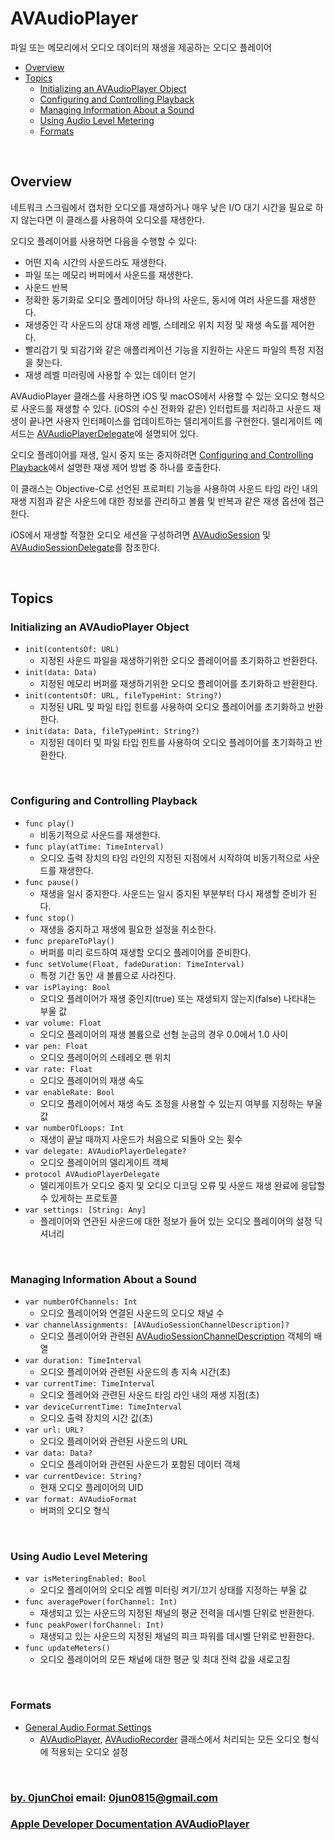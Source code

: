 # AVAudioPlayer
파일 또는 메모리에서 오디오 데이터의 재생을 제공하는 오디오 플레이어


* [Overview](#overview)
* [Topics](#topics)
    * [Initializing an AVAudioPlayer Object](#initializing-an-avaudioplayer-object)
    * [Configuring and Controlling Playback](#configuring-and-controlling-playback)
    * [Managing Information About a Sound](#managing-information-about-a-sound)
    * [Using Audio Level Metering](#using-audio-level-metering)
    * [Formats](#formats)


&nbsp;      
## Overview
네트워크 스크림에서 캡처한 오디오를 재생하거나 매우 낮은 I/O 대기 시간을 필요로 하지 않는다면 이 클래스를 사용하여 오디오를 재생한다.


오디오 플레이어를 사용하면 다음을 수행할 수 있다:
* 어떤 지속 시간의 사운드라도 재생한다.
* 파일 또는 메모리 버퍼에서 사운드를 재생한다.
* 사운드 반복
* 정확한 동기화로 오디오 플레이어당 하나의 사운드, 동시에 여러 사운드를 재생한다.
* 재생중인 각 사운드의 상대 재생 레벨, 스테레오 위치 지정 및 재생 속도를 제어한다.
* 빨리감기 및 되감기와 같은 애플리케이션 기능을 지원하는 사운드 파일의 특정 지점을 찾는다.
* 재생 레벨 미러링에 사용할 수 있는 데이터 얻기


AVAudioPlayer 클래스를 사용하면 iOS 및 macOS에서 사용할 수 있는 오디오 형식으로 사운드를 재생할 수 있다. (iOS의 수신 전화와 같은) 인터럽트를 처리하고 사운드 재생이 끝나면 사용자 인터페이스를 업데이트하는 델리게이트를 구현한다. 델리게이트 메서드는 [AVAudioPlayerDelegate](https://github.com/0jun0815/YJStudy/tree/master/애플%20개발자%20문서%20번역/AVAudioPlayerDelegate)에 설명되어 있다.


오디오 플레이어를 재생, 일시 중지 또는 중지하려면 [Configuring and Controlling Playback](#configuring-and-controlling-playback)에서 설명한 재생 제어 방법 중 하나를 호출한다. 


이 클래스는 Objective-C로 선언된 프로퍼티 기능을 사용하여 사운드 타임 라인 내의 재생 지점과 같은 사운드에 대한 정보를 관리하고 볼륨 및 반복과 같은 재생 옵션에 접근한다.


iOS에서 재생할 적절한 오디오 세션을 구성하려면 [AVAudioSession](https://github.com/0jun0815/YJStudy/tree/master/애플%20개발자%20문서%20번역/AVAudioSession) 및 [AVAudioSessionDelegate](https://developer.apple.com/documentation/avfoundation/avaudiosessiondelegate)를 참조한다.


&nbsp;      
## Topics
### Initializing an AVAudioPlayer Object
* `init(contentsOf: URL)`
    * 지정된 사운드 파일을 재생하기위한 오디오 플레이어를 초기화하고 반환한다.
* `init(data: Data)`
    * 지정된 메모리 버퍼를 재생하기위한 오디오 플레이어를 초기화하고 반환한다.
* `init(contentsOf: URL, fileTypeHint: String?)`
    * 지정된 URL 및 파일 타입 힌트를 사용하여 오디오 플레이어를 초기화하고 반환한다.
* `init(data: Data, fileTypeHint: String?)`
    * 지정된 데이터 및 파일 타입 힌트를 사용하여 오디오 플레이어를 초기화하고 반환한다.
    

&nbsp;      
### Configuring and Controlling Playback
* `func play()`
    * 비동기적으로 사운드를 재생한다.
* `func play(atTime: TimeInterval)`
    * 오디오 출력 장치의 타임 라인의 지정된 지점에서 시작하여 비동기적으로 사운드를 재생한다.
* `func pause()`
    * 재생을 일시 중지한다. 사운드는 일시 중지된 부분부터 다시 재생할 준비가 된다.
* `func stop()`
    * 재생을 중지하고 재생에 필요한 설정을 취소한다.
* `func prepareToPlay()`
    * 버퍼를 미리 로드하여 재생할 오디오 플레이어를 준비한다.
* `func setVolume(Float, fadeDuration: TimeInterval)`
    * 특정 기간 동안 새 볼륨으로 사라진다.
* `var isPlaying: Bool`
    * 오디오 플레이어가 재생 중인지(true) 또는 재생되지 않는지(false) 나타내는 부울 값
* `var volume: Float`
    * 오디오 플레이어의 재생 볼륨으로 선형 눈금의 경우 0.0에서 1.0 사이
* `var pen: Float`
    * 오디오 플레이어의 스테레오 팬 위치
* `var rate: Float`
    * 오디오 플레이어의 재생 속도
* `var enableRate: Bool`
    * 오디오 플레이어에서 재생 속도 조정을 사용할 수 있는지 여부를 지정하는 부울 값
* `var numberOfLoops: Int`
    * 재생이 끝날 때까지 사운드가 처음으로 되돌아 오는 횟수
* `var delegate: AVAudioPlayerDelegate?`
    * 오디오 플레이어의 델리게이트 객체
* `protocol AVAudioPlayerDelegate`
    * 델리게이트가 오디오 중지 및 오디오 디코딩 오류 및 사운드 재생 완료에 응답할 수 있게하는 프로토콜
* `var settings: [String: Any]`
    * 플레이어와 연관된 사운드에 대한 정보가 들어 있는 오디오 플레이어의 설정 딕셔너리


&nbsp;   
### Managing Information About a Sound
* `var numberOfChannels: Int`
    * 오디오 플레이어와 연결된 사운드의 오디오 채널 수
* `var channelAssignments: [AVAudioSessionChannelDescription]?`
    * 오디오 플레이어와 관련된 [AVAudioSessionChannelDescription]() 객체의 배열
* `var duration: TimeInterval`
    * 오디오 플레이어와 관련된 사운드의 총 지속 시간(초)
* `var currentTime: TimeInterval`
    * 오디오 플레어와 관련된 사운드 타임 라인 내의 재생 지점(초)
* `var deviceCurrentTime: TimeInterval`
    * 오디오 출력 장치의 시간 값(초)
* `var url: URL?`
    * 오디오 플레이어와 관련된 사운드의 URL
* `var data: Data?`
    * 오디오 플레이어와 관련된 사운드가 포함된 데이터 객체
* `var currentDevice: String?`
    * 현재 오디오 플레이어의 UID
* `var format: AVAudioFormat`
    * 버퍼의 오디오 형식
    

&nbsp;      
### Using Audio Level Metering
* `var isMeteringEnabled: Bool`
    * 오디오 플레이어의 오디오 레벨 미터링 켜기/끄기 상태를 지정하는 부울 값
* `func averagePower(forChannel: Int)`
    * 재생되고 있는 사운드의 지정된 채널의 평균 전력을 데시벨 단위로 반환한다.
* `func peakPower(forChannel: Int)`
    * 재생되고 있는 사운드의 지정된 채널의 피크 파워를 데시벨 단위로 반환한다.
* `func updateMeters()`
    * 오디오 플레이어의 모든 채널에 대한 평균 및 최대 전력 값을 새로고침
    

&nbsp;   
### Formats
* [General Audio Format Settings]()
    * [AVAudioPlayer](), [AVAudioRecorder]() 클래스에서 처리되는 모든 오디오 형식에 적용되는 오디오 설정


&nbsp;
&nbsp;      
### [by. 0junChoi](https://github.com/0jun0815) email: <0jun0815@gmail.com>
### [Apple Developer Documentation AVAudioPlayer](https://developer.apple.com/documentation/avfoundation/avaudioplayer)
